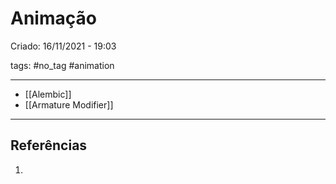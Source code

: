 # Animação
Criado: 16/11/2021 - 19:03

tags: #no_tag #animation

---

- [[Alembic]]
- [[Armature Modifier]]

---
## Referências
1.
